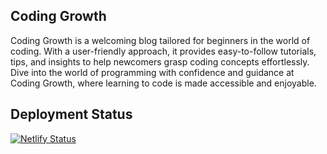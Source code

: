 ##  Coding Growth

Coding Growth is a welcoming blog tailored for beginners in the world of coding. With a user-friendly approach, it provides easy-to-follow tutorials, tips, and insights to help newcomers grasp coding concepts effortlessly. Dive into the world of programming with confidence and guidance at Coding Growth, where learning to code is made accessible and enjoyable.

## Deployment Status

[![Netlify Status](https://api.netlify.com/api/v1/badges/ee1fad41-95a4-4f9c-a851-b097bb95879a/deploy-status)](https://app.netlify.com/sites/codingrowth/deploys)


